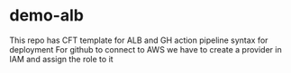 # demo-alb
This repo has CFT template for ALB and GH action pipeline syntax for deployment
For github to connect to AWS we have to create a provider in IAM and assign the role to it